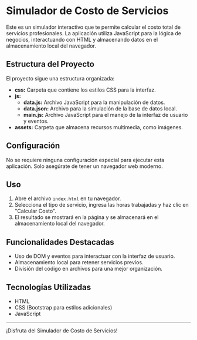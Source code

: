 # Simulador de Costo de Servicios

Este es un simulador interactivo que te permite calcular el costo total de servicios profesionales. La aplicación utiliza JavaScript para la lógica de negocios, interactuando con HTML y almacenando datos en el almacenamiento local del navegador.

## Estructura del Proyecto

El proyecto sigue una estructura organizada:

- **css:** Carpeta que contiene los estilos CSS para la interfaz.
- **js:**
  - **data.js:** Archivo JavaScript para la manipulación de datos.
  - **data.json:** Archivo para la simulación de la base de datos local.
  - **main.js:** Archivo JavaScript para el manejo de la interfaz de usuario y eventos.
- **assets:** Carpeta que almacena recursos multimedia, como imágenes.

## Configuración

No se requiere ninguna configuración especial para ejecutar esta aplicación. Solo asegúrate de tener un navegador web moderno.

## Uso

1. Abre el archivo `index.html` en tu navegador.
2. Selecciona el tipo de servicio, ingresa las horas trabajadas y haz clic en "Calcular Costo".
3. El resultado se mostrará en la página y se almacenará en el almacenamiento local del navegador.

## Funcionalidades Destacadas

- Uso de DOM y eventos para interactuar con la interfaz de usuario.
- Almacenamiento local para retener servicios previos.
- División del código en archivos para una mejor organización.

## Tecnologías Utilizadas

- HTML
- CSS (Bootstrap para estilos adicionales)
- JavaScript

---

¡Disfruta del Simulador de Costo de Servicios!
